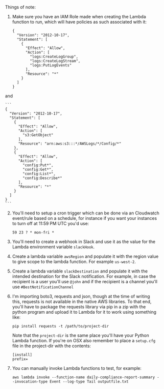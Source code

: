 Things of note:

1. Make sure you have an IAM Role made when creating the Lambda function to run, which will have policies as such associated with it:

	```
	{
	  "Version": "2012-10-17",
	  "Statement": [
	    {
	      "Effect": "Allow",
	      "Action": [
	        "logs:CreateLogGroup",
	        "logs:CreateLogStream",
	        "logs:PutLogEvents"
	      ],
	      "Resource": "*"
	    }
	  ]
	}
	
	```

and

	```
	{
	  "Version": "2012-10-17",
	  "Statement": [
	    {
	      "Effect": "Allow",
	      "Action": [
	        "s3:GetObject"
	      ],
	      "Resource": "arn:aws:s3:::*/AWSLogs/*/Config/*"
	    },
	    {
	      "Effect": "Allow",
	      "Action": [
	        "config:Put*",
	        "config:Get*",
	        "config:List*",
	        "config:Describe*"
	      ],
	      "Resource": "*"
	    }
	  ]
	}
	```

2. You'll need to setup a cron trigger which can be done via an Cloudwatch event/rule based on a schedule, for instance if you want your instances to turn off at 11:59 PM UTC you'd use:

	```
	59 23 ? * mon-fri *
	```

3. You'll need to create a webhook in Slack and use it as the value for the Lambda environment variable `slackHook`.

4. Create a lambda variable `awsRegion` and populate it with the region value to give scope to the lambda function. For example `us-west-2`.

5. Create a lambda variable `slackDestination` and populate it with the intended destination for the Slack notification. For example, in case the recipient is a user you'll use `@john` and if the recipient is a channel you'll use `#BestNotificationChannel`

6. I'm importing boto3, requests and json, though at the time of writing this, requests is not available in the native AWS libraries. To that end, you'll have to package the requests library via pip in a zip with the python program and upload it to Lambda for it to work using something like:

	```
	pip install requests -t /path/to/project-dir
	```

	Note that the `project-dir` is the same place you'll have your Python Lambda function. If you're on OSX also remember to place a `setup.cfg` file in the project-dir with the contents:
	
	```
	[install]
	prefix=
	``` 
7. You can manually invoke Lambda functions to test, for example:
	
	```
	aws lambda invoke --function-name daily-compliance-report-summary --invocation-type Event --log-type Tail outputfile.txt
	
	```